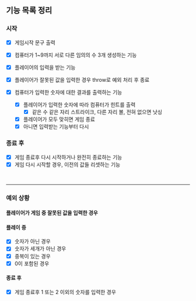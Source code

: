 ## 기능 목록 정리

### 시작

- [x] 게임시작 문구 출력
- [x] 컴퓨터가 1~9까지 서로 다른 임의의 수 3개 생성하는 기능
- [x] 플레이어의 입력을 받는 기능
- [x] 플레이어가 잘못된 값을 입력한 경우 throw로 예외 처리 후 종료

- [x] 컴퓨터가 입력한 숫자에 대한 결과를 출력하는 기능
  - [x] 플레이어가 입력한 숫자에 따라 컴퓨터가 힌트를 출력
    - [x] 같은 수 같은 자리 스트라이크, 다른 자리 볼, 전혀 없으면 낫싱
  - [x] 플레이어가 모두 맞히면 게임 종료
  - [x] 아니면 입력받는 기능부터 다시

### 종료 후

- [x] 게임 종료후 다시 시작하거나 완전히 종료하는 기능
- [x] 게임 다시 시작할 경우, 이전의 값들 리셋하는 기능

<br>
<hr>

### 예외 상황

#### 플레이어가 게임 중 잘못된 값을 입력한 경우

#### 플레이 중

- [x] 숫자가 아닌 경우
- [x] 숫자가 세개가 아닌 경우
- [x] 중복이 있는 경우
- [x] 0이 포함된 경우

#### 종료 후

- [x] 게임 종료후 1 또는 2 이외의 숫자를 입력한 경우
